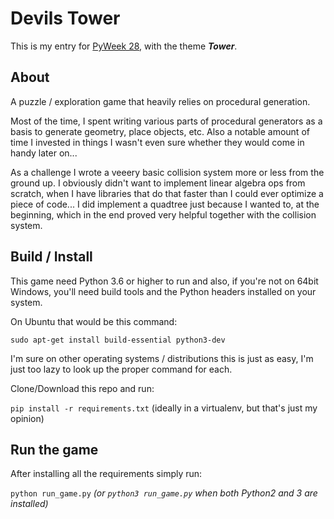 # Devils Tower

This is my entry for [PyWeek 28](https://pyweek.org/28/), with the theme __*Tower*__.

## About

A puzzle / exploration game that heavily relies on procedural generation.

Most of the time, I spent writing various parts of procedural generators as 
a basis to generate geometry, place objects, etc. Also a notable amount of 
time I invested in things I wasn't even sure whether they would come in 
handy later on...

As a challenge I wrote a veeery basic collision system more or less from the 
ground up. I obviously didn't want to implement linear algebra ops from scratch, 
when I have libraries that do that faster than I could ever optimize a piece of code... 
I did implement a quadtree just because I wanted to, at the beginning, which in the end 
proved very helpful together with the collision system.


## Build / Install

This game need Python 3.6 or higher to run and also, if you're not on 64bit Windows, 
you'll need build tools and the Python headers installed on your system. 

On Ubuntu that would be this command:

`sudo apt-get install build-essential python3-dev`

I'm sure on other operating systems / distributions this is just as easy, I'm just too
lazy to look up the proper command for each.  

Clone/Download this repo and run:

`pip install -r requirements.txt`  (ideally in a virtualenv, but that's just my opinion)

## Run the game

After installing all the requirements simply run: 

`python run_game.py` *(or `python3 run_game.py` when both Python2 and 3 are installed)*
